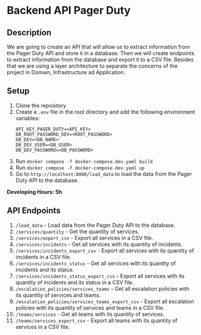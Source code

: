 # Backend API Pager Duty

## Description
We are going to create an API that will allow us to extract information from the Pager Duty API and store it in a database. Then we will create endpoints to extract information from the database and export it to a CSV file.
Besides that we are using a layer architecture to separate the concerns of the project in Domain, Infrastructure ad Application.


## Setup

1. Clone the repository
2. Create a `.env` file in the root directory and add the following environment variables:
    ```
    API_KEY_PAGER_DUTY=<API_KEY>
    DB_ROOT_PASSWORD_DEV=<ROOT_PASSWORD>
    DB_DEV=<DB_NAME>
    DB_DEV_USER=<DB_USER>
    DB_DEV_PASSWORD=<DB_PASSWORD>
    ```
3. Run `docker compose -f docker-compose.dev.yaml build`
4. Run `docker compose -f docker-compose.dev.yaml up`
5. Go to `http://localhost:8000/load_data` to load the data from the Pager Duty API to the database.

**Developing Hours: 5h**

## API Endpoints

1. `/load_data` - Load data from the Pager Duty API to the database.
2. `/services/quantity` - Get the quantity of services.
3. `/services/export_csv` - Export all services in a CSV file.
4. `/services/incidents` - Get all services with its quantity of incidents.
5. `/services/incidents_export_csv` - Export all services with its quantity of incidents in a CSV file.
6. `/services/incidents_status` - Get all services with its quantity of incidents and its status.
7. `/services/incidents_status_export_csv` - Export all services with its quantity of incidents and its status in a CSV file.
8. `/escalation_policies/services_teams` - Get all escalation policies with its quantity of services and teams.
9. `/escalation_policies/services_teams_export_csv` - Export all escalation policies with its quantity of services and teams in a CSV file.
10. `/teams/services` - Get all teams with its quantity of services.
11. `/teams/services_export_csv` - Export all teams with its quantity of services in a CSV file.